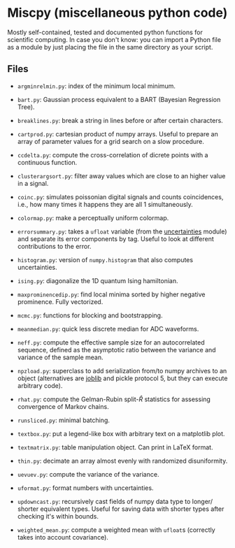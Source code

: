 # Miscpy (miscellaneous python code)

Mostly self-contained, tested and documented python functions for scientific
computing. In case you don't know: you can import a Python file as a module by
just placing the file in the same directory as your script.

## Files

  * `argminrelmin.py`: index of the minimum local minimum.
  
  * `bart.py`: Gaussian process equivalent to a BART (Bayesian Regression Tree).
  
  * `breaklines.py`: break a string in lines before or after certain characters.
  
  * `cartprod.py`: cartesian product of numpy arrays. Useful to prepare an
    array of parameter values for a grid search on a slow procedure.
  
  * `ccdelta.py`: compute the cross-correlation of dicrete points with a
    continuous function.
    
  * `clusterargsort.py`: filter away values which are close to an higher value
    in a signal.

  * `coinc.py`: simulates poissonian digital signals and counts coincidences,
    i.e., how many times it happens they are all 1 simultaneously.
    
  * `colormap.py`: make a perceptually uniform colormap.
  
  * `errorsummary.py`: takes a `ufloat` variable (from the
    [uncertainties](https://github.com/lebigot/uncertainties) module) and
    separate its error components by tag. Useful to look at different
    contributions to the error.
  
  * `histogram.py`: version of `numpy.histogram` that also computes
    uncertainties.
    
  * `ising.py`: diagonalize the 1D quantum Ising hamiltonian.
  
  * `maxprominencedip.py`: find local minima sorted by higher negative
    prominence. Fully vectorized.
  
  * `mcmc.py`: functions for blocking and bootstrapping.
  
  * `meanmedian.py`: quick less discrete median for ADC waveforms.
  
  * `neff.py`: compute the effective sample size for an autocorrelated
    sequence, defined as the asymptotic ratio between the variance and variance
    of the sample mean.
    
  * `npzload.py`: superclass to add serialization from/to numpy archives to an
    object (alternatives are
    [joblib](https://joblib.readthedocs.io/en/latest/index.html) and pickle
    protocol 5, but they can execute arbitrary code).
  
  * `rhat.py`: compute the Gelman-Rubin split-$\hat R$ statistics for assessing
    convergence of Markov chains.

  * `runsliced.py`: minimal batching.
  
  * `textbox.py`: put a legend-like box with arbitrary text on a matplotlib
    plot.
    
  * `textmatrix.py`: table manipulation object. Can print in LaTeX format.
  
  * `thin.py`: decimate an array almost evenly with randomized disuniformity.
  
  * `uevuev.py`: compute the variance of the variance.
  
  * `uformat.py`: format numbers with uncertainties.
  
  * `updowncast.py`: recursively cast fields of numpy data type to longer/
    shorter equivalent types. Useful for saving data with shorter types after
    checking it's within bounds.
  
  * `weighted_mean.py`: compute a weighted mean with `ufloat`s (correctly takes
    into account covariance).
